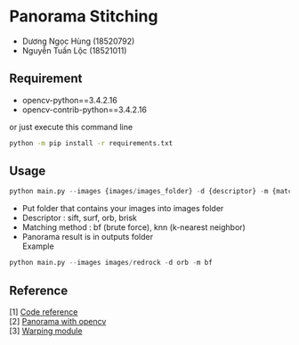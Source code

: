 # Panorama Stitching

- Dương Ngọc Hùng (18520792)
- Nguyễn Tuấn Lộc (18521011)

## Requirement

- opencv-python==3.4.2.16
- opencv-contrib-python==3.4.2.16

or just execute this command line

```bash
python -m pip install -r requirements.txt
```

## Usage

```python
python main.py --images {images/images_folder} -d {descriptor} -m {matching method}
```

- Put folder that contains your images into images folder
- Descriptor : sift, surf, orb, brisk
- Matching method : bf (brute force), knn (k-nearest neighbor)
- Panorama result is in outputs folder\
  Example

```python
python main.py --images images/redrock -d orb -m bf
```

## Reference

[1] [Code reference](https://towardsdatascience.com/image-panorama-stitching-with-opencv-2402bde6b46c)\
[2] [Panorama with opencv](https://www.pyimagesearch.com/2018/12/17/image-stitching-with-opencv-and-python/)\
[3] [Warping module](https://github.com/ndvinh98/Web-App-Panorama/blob/master/stitch.py)
